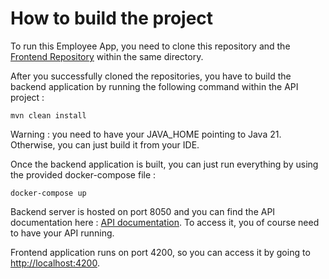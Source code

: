 # How to build the project

To run this Employee App, you need to clone this repository and the
[Frontend Repository](https://github.com/AntoineBarroux/sandbox-front) within the same directory.

After you successfully cloned the repositories, you have to build the backend application by running the following command within the API project : 
```
mvn clean install
```
Warning : you need to have your JAVA_HOME pointing to Java 21. Otherwise, you can just build it from your IDE.

Once the backend application is built, you can just run everything by using the provided docker-compose file :
```
docker-compose up
```

Backend server is hosted on port 8050 and you can find the API documentation here : [API documentation](http://localhost:8050/swagger-ui/index.html#/).
To access it, you of course need to have your API running.

Frontend application runs on port 4200, so you can access it by going to [http://localhost:4200](http://localhost:4200).